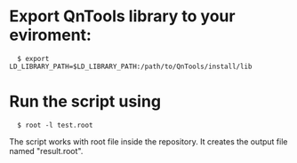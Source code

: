 # Export QnTools library to your eviroment:
```
  $ export LD_LIBRARY_PATH=$LD_LIBRARY_PATH:/path/to/QnTools/install/lib
```

# Run the script using 
```
  $ root -l test.root
```
The script works with root file inside the repository. It creates the output file named "result.root". 

